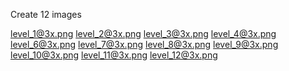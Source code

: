 
Create 12 images

level_1@3x.png
level_2@3x.png
level_3@3x.png
level_4@3x.png
level_6@3x.png
level_7@3x.png
level_8@3x.png
level_9@3x.png
level_10@3x.png
level_11@3x.png
level_12@3x.png
